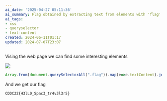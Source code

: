 ```yaml
---
ai_date: '2025-04-27 05:11:36'
ai_summary: Flag obtained by extracting text from elements with 'flag' class
ai_tags:
- xss
- queryselector
- text-content
created: 2024-06-11T01:17
updated: 2024-07-07T23:07
---
```


Vising the web page we can find some interesting elements

![](https://res.cloudinary.com/kumonochisanaka/image/upload/v1718083111/2024/06/2974dab1266a7c43fdddc3fb06b12815.png)

```javascript
Array.from(document.querySelectorAll(".flag")).map(e=>e.textContent).join('')
```

And we get our flag

```flag
CDDC22{H3lL0_Spac3_tr4v3l3r5}
```